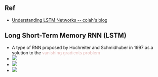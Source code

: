 ## Ref
- [Understanding LSTM Networks -- colah's blog](https://colah.github.io/posts/2015-08-Understanding-LSTMs/)
## Long Short-Term Memory RNN (LSTM)
- A type of RNN proposed by Hochreiter and Schmidhuber in 1997 as a solution to the <font color="#e5b9b7">vanishing gradients problem</font>
- ![](https://i.imgur.com/XJfjt1L.png)
- ![](https://i.imgur.com/2YWRh9x.png)
- ![](https://i.imgur.com/Hjyg7iS.png)
